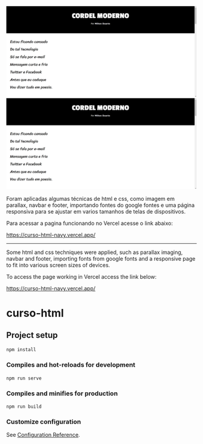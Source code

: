 <div align="center">
<img src="https://github.com/henriquesouzo/curso-html/blob/gh-pages/src/publico/imagens/topo.jpg" />
</div>

<div align="center">
<img src="https://github.com/henriquesouzo/curso-html/blob/gh-pages/src/publico/imagens/topo.jpg" />
</div>

Foram aplicadas algumas técnicas de html e css, como imagem em parallax, navbar e footer, importando fontes do google fontes e uma página responsiva para se ajustar em varios tamanhos de telas de dispositivos.

Para acessar a pagina funcionando no Vercel acesse o link abaixo:

https://curso-html-navy.vercel.app/

------------------------------------------------------------------------------------------------------------------------------------------------------------

Some html and css techniques were applied, such as parallax imaging, navbar and footer, importing fonts from google fonts and a responsive page to fit into various screen sizes of devices.

To access the page working in Vercel access the link below:

https://curso-html-navy.vercel.app/

# curso-html

## Project setup
```
npm install
```

### Compiles and hot-reloads for development
```
npm run serve
```

### Compiles and minifies for production
```
npm run build
```

### Customize configuration
See [Configuration Reference](https://cli.vuejs.org/config/).
